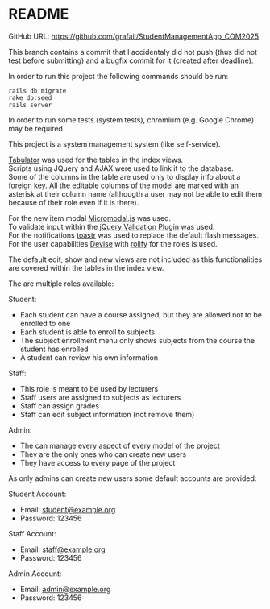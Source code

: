 # README

GitHub URL: https://github.com/grafail/StudentManagementApp_COM2025

This branch contains a commit that I accidentaly did not push (thus did not test before submitting) and a bugfix commit for it (created after deadline).

In order to run this project the following commands should be run:
```
rails db:migrate  
rake db:seed  
rails server
```

In order to run some tests (system tests), chromium (e.g. Google Chrome) may be required.

This project is a system management system (like self-service).

[Tabulator](http://tabulator.info/) was used for the tables in the index views.   
Scripts using JQuery and AJAX were used to link it to the database.  
Some of the columns in the table are used only to display info about a foreign key. All the editable columns of the model are marked with an asterisk at their column name (althougth a user may not be able to edit them because of their role even if it is there).

For the new item modal [Micromodal.js](https://micromodal.now.sh) was used.  
To validate input within the [jQuery Validation Plugin](https://jqueryvalidation.org/) was used.  
For the notifications [toastr](https://github.com/CodeSeven/toastr) was used to replace the default flash messages.  
For the user capabilities [Devise](https://github.com/heartcombo/devise) with [rolify](https://github.com/RolifyCommunity/rolify) for the roles is used.


The default edit, show and new views are not included as this functionalities are covered within the tables in the index view.

The are multiple roles available:

Student:
* Each student can have a course assigned, but they are allowed not to be enrolled to one
* Each student is able to enroll to subjects
* The subject enrollment menu only shows subjects from the course the student has enrolled
* A student can review his own information

Staff:
* This role is meant to be used by lecturers
* Staff users are assigned to subjects as lecturers
* Staff can assign grades
* Staff can edit subject information (not remove them)

Admin:
* The can manage every aspect of every model of the project
* They are the only ones who can create new users
* They have access to every page of the project

As only admins can create new users some default accounts are provided:

Student Account: 
* Email: student@example.org
* Password: 123456

Staff Account: 
* Email: staff@example.org
* Password: 123456

Admin Account: 
* Email: admin@example.org
* Password: 123456

